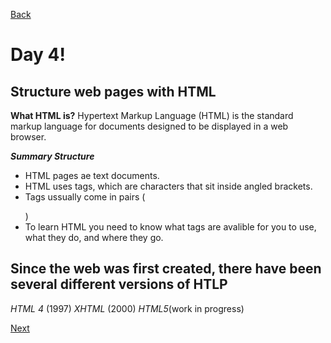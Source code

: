 [Back](https://katerynashydlovska.github.io/learning-journal/day3.html)

# Day 4!
## Structure web pages with HTML

**What HTML is?**
Hypertext Markup Language (HTML) is the standard markup language for documents designed to be displayed in a web browser.

**_Summary Structure_**

- HTML pages ae text documents.
- HTML uses tags, which are characters that sit inside angled brackets.
- Tags ussually come in pairs (<p></p>)
- To learn HTML you need to know what tags are avalible for you to use, what they do, and where they go.

## Since the web was first created, there have been several different versions of HTLP

_HTML 4_ (1997)
_XHTML_ (2000)
_HTML5_(work in progress)






[Next](https://katerynashydlovska.github.io/learning-journal/day4CSS.md)